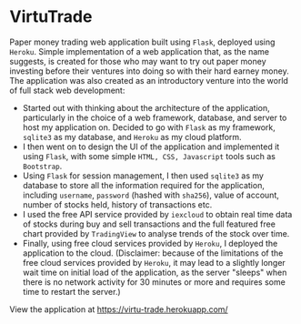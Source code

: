 # VirtuTrade

Paper money trading web application built using `Flask`, deployed using `Heroku`. Simple implementation of a web application that, as the name suggests, is created for those who may want to try out paper money investing before their ventures into doing so with their hard earney money. The application was also created as an introductory venture into the world of full stack web development:
- Started out with thinking about the architecture of the application, particularly in the choice of a web framework, database, and server to host my application on. Decided to go with `Flask` as my framework, `sqlite3` as my database, and `Heroku` as my cloud platform.
- I then went on to design the UI of the application and implemented it using `Flask`, with some simple `HTML, CSS, Javascript` tools such as `Bootstrap`.
- Using `Flask` for session management, I then used `sqlite3` as my database to store all the information required for the application, including `username`, `password` (hashed with `sha256`), value of account, number of stocks held, history of transactions etc.
- I used the free API service provided by `iexcloud` to obtain real time data of stocks during buy and sell transactions and the full featured free chart provided by `TradingView` to analyse trends of the stock over time.
- Finally, using free cloud services provided by `Heroku`, I deployed the application to the cloud. (Disclaimer: because of the limitations of the free cloud services provided by `Heroku`, it may lead to a slightly longer wait time on initial load of the application, as the server "sleeps" when there is no network activity for 30 minutes or more and requires some time to restart the server.)


View the application at https://virtu-trade.herokuapp.com/
